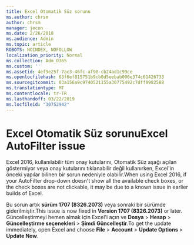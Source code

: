```yaml
---
title: Excel Otomatik Süz sorunu
ms.author: chrsm
author: chrsm
manager: jecon
ms.date: 2/26/2018
ms.audience: Admin
ms.topic: article
ROBOTS: NOINDEX, NOFOLLOW
localization_priority: Normal
ms.collection: Adm_O365
ms.custom: ''
ms.assetid: 4ef9e25f-7ac3-46fc-af90-cb24ad1c99ce
ms.openlocfilehash: 63f6ef815751b9cb0d5eebab006e374c61426733
ms.sourcegitcommit: 03a156a9c9740521155a30775492c7dff0982588
ms.translationtype: MT
ms.contentlocale: tr-TR
ms.lasthandoff: 03/22/2019
ms.locfileid: "30752942"
---
```

# <a name="excel-autofilter-issue"></a><span data-ttu-id="fe9ec-102">Excel Otomatik Süz sorunu</span><span class="sxs-lookup"><span data-stu-id="fe9ec-102">Excel AutoFilter issue</span></span>

<span data-ttu-id="fe9ec-103">Excel 2016, kullanılabilir tüm onay kutularını, Otomatik Süz aşağı açılan göstermiyor veya onay kutularını tıklanabilir değil kullanırken, Excel'in önceki yapılar bilinen bir sorun nedeniyle olabilir.</span><span class="sxs-lookup"><span data-stu-id="fe9ec-103">When using Excel 2016, if your AutoFilter drop-down doesn't show all the available check boxes, or the check boxes are not clickable, it may be due to a known issue in earlier builds of Excel.</span></span> 
  
<span data-ttu-id="fe9ec-104">Bu sorun artık **sürüm 1707 (8326.2073)** veya sonraki bir sürümde giderilmiştir.</span><span class="sxs-lookup"><span data-stu-id="fe9ec-104">This issue is now fixed in **Version 1707 (8326.2073)** or later.</span></span> <span data-ttu-id="fe9ec-105">Güncelleştirmeyi hemen almak için Excel'i açın ve **Dosya** \> **Hesap** \> **Güncelleştirme seçenekleri** \> **Şimdi Güncelleştir**.</span><span class="sxs-lookup"><span data-stu-id="fe9ec-105">To get the update immediately, open Excel and choose **File** \> **Account** \> **Update Options** \> **Update Now**.</span></span>
  

